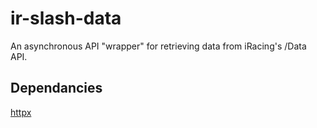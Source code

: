# ir-slash-data

An asynchronous API "wrapper" for retrieving data from iRacing's /Data API.

## Dependancies
[httpx](https://www.python-httpx.org/)
